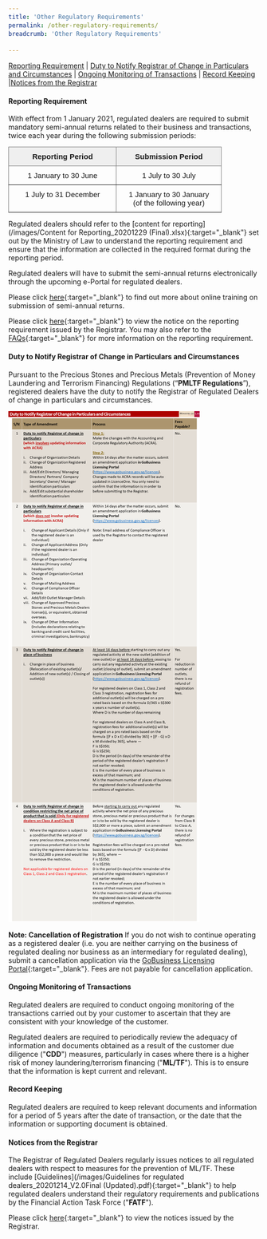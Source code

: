```yaml
---
title: 'Other Regulatory Requirements'
permalink: /other-regulatory-requirements/
breadcrumb: 'Other Regulatory Requirements'

---
```



<a href="#Reporting Requirement">Reporting Requirement</a> | <a href="#Duty to Notify Registrar of Change in Particulars and Circumstances">Duty to Notify Registrar of Change in Particulars and Circumstances</a> | <a href="#Ongoing Monitoring of Transactions">Ongoing Monitoring of Transactions</a> | <a href="#Record Keeping">Record Keeping</a> |<a href="#Notices from the Registrar">Notices from the Registrar</a>

#### <a id="Reporting Requirement"></a> Reporting Requirement

With effect from 1 January 2021, regulated dealers are required to submit mandatory semi-annual returns related to their business and transactions, twice each year during the following submission periods: 

<table style="border-collapse:collapse;border-spacing:0;table-layout: fixed; width: 428px" class="tg"><colgroup><col style="width: 217px"><col style="width: 211px"></colgroup><thead><tr><th style="background-color:#efefef;border-color:inherit;border-style:solid;border-width:1px;font-family:Arial, sans-serif;font-size:15px;font-weight:bold;overflow:hidden;padding:10px 10px;text-align:center;vertical-align:top;word-break:normal">Reporting Period</th><th style="background-color:#efefef;border-color:inherit;border-style:solid;border-width:1px;font-family:Arial, sans-serif;font-size:15px;font-weight:bold;overflow:hidden;padding:10px 10px;text-align:center;vertical-align:top;word-break:normal">Submission Period</th></tr></thead><tbody><tr><td style="border-color:inherit;border-style:solid;border-width:1px;font-family:Arial, sans-serif;font-size:15px;overflow:hidden;padding:10px 10px;text-align:center;vertical-align:top;word-break:normal">1 January to 30 June</td><td style="border-color:inherit;border-style:solid;border-width:1px;font-family:Arial, sans-serif;font-size:15px;overflow:hidden;padding:10px 10px;text-align:center;vertical-align:top;word-break:normal">1 July to 30 July</td></tr><tr><td style="border-color:inherit;border-style:solid;border-width:1px;font-family:Arial, sans-serif;font-size:15px;overflow:hidden;padding:10px 10px;text-align:center;vertical-align:top;word-break:normal">1 July to 31 December</td><td style="border-color:inherit;border-style:solid;border-width:1px;font-family:Arial, sans-serif;font-size:15px;overflow:hidden;padding:10px 10px;text-align:center;vertical-align:top;word-break:normal">1 January to 30 January<br>(of the following year)</td></tr></tbody></table>

Regulated dealers should refer to the [content for reporting](/images/Content for Reporting_20201229 (Final).xlsx){:target="_blank"} set out by the Ministry of Law to understand the reporting requirement and ensure that the information are collected in the required format during the reporting period.
 
Regulated dealers will have to submit the semi-annual returns electronically through the upcoming e-Portal for regulated dealers.

Please click [here](https://acd.mlaw.gov.sg/news/upcoming-events/sign-up-for-online-training-on-submission-of-semi-annual-returns/){:target="_blank"} to find out more about online training on submission of semi-annual returns.
 
Please click [here](https://acd.mlaw.gov.sg/news/notices-from-the-registrar/reporting-requirement-for-regulated-dealers-with-effect-from-1-january-2021){:target="_blank"} to view the notice on the reporting requirement issued by the Registrar. You may also refer to the [FAQs](https://va.ecitizen.gov.sg/cfp/customerPages/mlaw/explorefaq.aspx){:target="_blank"} for more information on the reporting requirement.

#### <a id="Duty to Notify Registrar of Change in Particulars and Circumstances"></a> Duty to Notify Registrar of Change in Particulars and Circumstances

Pursuant to the Precious Stones and Precious Metals (Prevention of Money Laundering and Terrorism Financing) Regulations (“**PMLTF Regulations**”), registered dealers have the duty to notify the Registrar of Regulated Dealers of change in particulars and circumstances.

<a href="/images/Duty to Notify Registrar of Changes table_Final v2_20201217.pdf"><img src="/images/Duty to Notify Registrar of Changes table_Final v2_20201217.png"></a>

**Note: Cancellation of Registration**
If you do not wish to continue operating as a registered dealer (i.e. you are neither carrying on the business of regulated dealing nor business as an intermediary for regulated dealing), submit a cancellation application via the [GoBusiness Licensing Portal](https://www.gobusiness.gov.sg/licences){:target="_blank"}. Fees are not payable for cancellation application.



#### <a id="Ongoing Monitoring of Transactions"></a> Ongoing Monitoring of Transactions

Regulated dealers are required to conduct ongoing monitoring of the transactions carried out by your customer to ascertain that they are consistent with your knowledge of the customer.

Regulated dealers are required to periodically review the adequacy of information and documents obtained as a result of the customer due diligence ("**CDD**") measures, particularly in cases where there is a higher risk of money laundering/terrorism financing ("**ML/TF**"). This is to ensure that the information is kept current and relevant.

#### <a id="Record Keeping"></a> Record Keeping

Regulated dealers are required to keep relevant documents and information for a period of 5 years after the date of transaction, or the date that the information or supporting document is obtained.

#### <a id="Notices from the Registrar"></a> Notices from the Registrar

The Registrar of Regulated Dealers regularly issues notices to all regulated dealers with respect to measures for the prevention of ML/TF. These include [Guidelines](/images/Guidelines for regulated dealers_20201214_V2.0Final (Updated).pdf){:target="_blank"} to help regulated dealers understand their regulatory requirements and publications by the Financial Action Task Force ("**FATF**").

Please click [here](/news/notices-from-the-registrar/){:target="_blank"} to view the notices issued by the Registrar.


